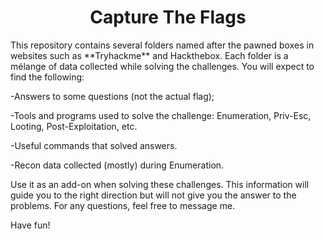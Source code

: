 <h1 align="center"> Capture The Flags </h1>

<p>This repository contains several folders named after the pawned boxes in websites such as **Tryhackme** and Hackthebox. 
Each folder is a mélange of data collected while solving the challenges. You will expect to find the following:</p>

-Answers to some questions (not the actual flag);

-Tools and programs used to solve the challenge: Enumeration, Priv-Esc, Looting, Post-Exploitation, etc.

-Useful commands that solved answers.

-Recon data collected (mostly) during Enumeration.

<p>Use it as an add-on when solving these challenges. This information will guide you to the right direction but will not give you the answer to the problems. 
For any questions, feel free to message me. 

Have fun! </p>
